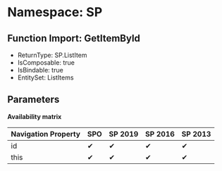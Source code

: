 # Namespace: SP

## Function Import: GetItemById

- ReturnType: SP.ListItem
- IsComposable: true
- IsBindable: true
- EntitySet: ListItems

## Parameters

**Availability matrix**

Navigation Property | SPO | SP 2019 | SP 2016 | SP 2013
----------|-----|---------|---------|--------
id | ✔ | ✔ | ✔ | ✔
this | ✔ | ✔ | ✔ | ✔

